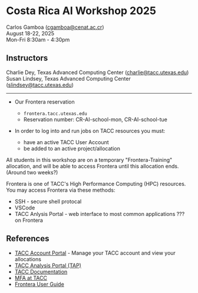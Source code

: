 # Costa Rica AI Workshop 2025

Carlos Gamboa (cgamboa@cenat.ac.cr)  
August 18-22, 2025  
Mon-Fri 8:30am - 4:30pm

## Instructors

Charlie Dey, Texas Advanced Computing Center (charlie@tacc.utexas.edu)  
Susan Lindsey, Texas Advanced Computing Center (slindsey@tacc.utexas.edu)  

---

* Our Frontera reservation 

	* `frontera.tacc.utexas.edu`
	* Reservation number: CR-AI-school-mon, CR-AI-school-tue

* In order to log into and run jobs on TACC resources you must:

	* have an active TACC User Account
	* be added to an active project/allocation

All students in this workshop are on a temporary "Frontera-Training" allocation, and will be able to access Frontera until this allocation ends. (Around two weeks?)

Frontera is one of TACC's High Performance Computing (HPC) resources.  You may access Frontera via these methods:

* SSH - secure shell protocal
* VSCode
* TACC Anlysis Portal  - web interface to most common applications ??? on Frontera

## References

* [TACC Account Portal](https://accounts.tacc.utexas.edu/login?redirect_url=profile) - Manage your TACC account and view your allocations
* [TACC Analysis Portal (TAP)](https://tap.tacc.utexas.edu/) 
* [TACC Documentation](http://docs.tacc.utexas.edu)
* [MFA at TACC](https://docs.tacc.utexas.edu/basics/mfa/)
* [Frontera User Guide](https://docs.tacc.utexas.edu/hpc/frontera/)

